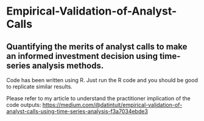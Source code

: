 # Empirical-Validation-of-Analyst-Calls

## Quantifying the merits of analyst calls to make an informed investment decision using time-series analysis methods. 

Code has been written using R. Just run the R code and you should be good to replicate similar results.

Please refer to my article to understand the practitioner implication of the code outputs:
https://medium.com/@datintuit/empirical-validation-of-analyst-calls-using-time-series-analysis-f3a7034ebde3
